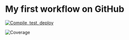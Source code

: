 # My first workflow on GitHub

[![Compile, test, deploy](https://github.com/MarcusKhooLK/vtt_workflow/actions/workflows/main.yaml/badge.svg)](https://github.com/MarcusKhooLK/vtt_workflow/actions/workflows/main.yaml)

![Coverage](https://dumpbucket.sgp1.digitaloceanspaces.com/coverage/vttp_paf_day22/jacoco.svg)
